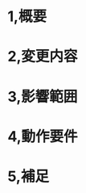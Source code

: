 # 1,概要

# 2,変更内容

# 3,影響範囲
<!-- この関数を変更したのでこの機能にも影響がある、など -->

# 4,動作要件
<!-- 動作に必要な 環境変数 / 依存関係 / DBの更新 など -->

# 5,補足
<!-- レビューをする際に見てほしい点、ローカル環境で試す際の注意点、など -->
